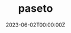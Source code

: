 ---
title: "paseto"
date: 2023-06-02T00:00:00Z
draft: false
repository: github.com/zntrio/paseto
godoc: pkg.go.dev/zntr.io/paseto
tags: [package]
---